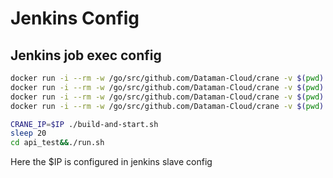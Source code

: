 # Jenkins Config

## Jenkins job exec config

  ```bash
  docker run -i --rm -w /go/src/github.com/Dataman-Cloud/crane -v $(pwd):/go/src/github.com/Dataman-Cloud/crane golang:1.5.4 make
  docker run -i --rm -w /go/src/github.com/Dataman-Cloud/crane -v $(pwd):/go/src/github.com/Dataman-Cloud/crane golang:1.5.4 make collect-cover-data
  docker run -i --rm -w /go/src/github.com/Dataman-Cloud/crane -v $(pwd):/go/src/github.com/Dataman-Cloud/crane golang:1.5.4 make test-cover-html
  docker run -i --rm -w /go/src/github.com/Dataman-Cloud/crane -v $(pwd):/go/src/github.com/Dataman-Cloud/crane golang:1.5.4 make test-cover-func

  CRANE_IP=$IP ./build-and-start.sh
  sleep 20
  cd api_test&&./run.sh
  ```

Here the $IP is configured in jenkins slave config
